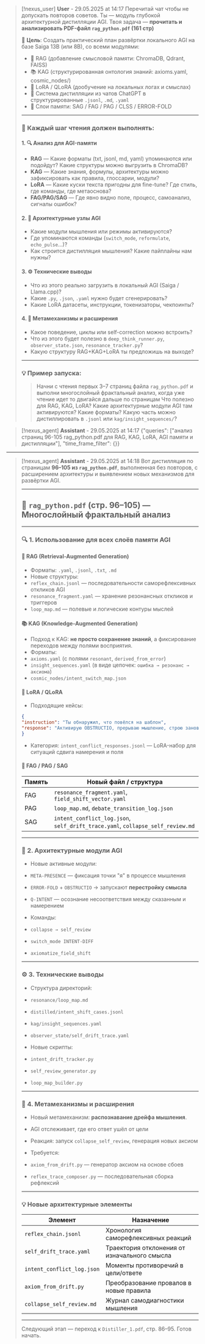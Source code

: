 >[!nexus_user] **User** - 29.05.2025 at 14:17
> Перечитай чат чтобы не допускать повторов советов. Ты — модуль глубокой архитектурной дистилляции AGI. Твоя задача — **прочитать и анализировать PDF-файл `rag_python.pdf` (161 стр)** 
> 
> 📘 **Цель**:
> Создать практический план развёртки локального AGI на базе Saiga 13B (или 8B), со всеми модулями:
> 
> * 🧠 RAG (добавление смысловой памяти: ChromaDB, Qdrant, FAISS)
> * 📚 KAG (структурированная онтология знаний: axioms.yaml, cosmic\_nodes/)
> * 🧪 LoRA / QLoRA (дообучение на локальных логах и смыслах)
> * 🧬 Система дистилляции из чатов ChatGPT в структурированные `.jsonl`, `.md`, `.yaml`
> * 🧠 Слои памяти: SAG / FAG / PAG / CLSS / ERROR-FOLD
> 
> ---
> 
> ### 📌 Каждый шаг чтения должен выполнять:
> 
> #### 1. 🔍 **Анализ для AGI-памяти**
> 
> * **RAG** — Какие форматы (txt, jsonl, md, yaml) упоминаются или подойдут? Какие структуры можно выгрузить в ChromaDB?
> * **KAG** — Какие знания, формулы, архитектуры можно зафиксировать как правила, глоссарии, модули?
> * **LoRA** — Какие куски текста пригодны для fine-tune? Где стиль, где команды, где метаоснова?
> * **FAG/PAG/SAG** — Где явно видно поле, процесс, самоанализ, сигналы ошибок?
> 
> #### 2. 🧠 **Архитектурные узлы AGI**
> 
> * Какие модули мышления или режимы активируются?
> * Где упоминаются команды (`switch_mode`, `reformulate`, `echo_pulse`...)?
> * Как строится дистилляция мышления? Какие пайплайны нам нужны?
> 
> #### 3. ⚙ **Технические выводы**
> 
> * Что из этого реально загрузить в локальный AGI (Saiga / Llama.cpp)?
> * Какие `.py`, `.json`, `.yaml` нужно будет сгенерировать?
> * Какие LoRA датасеты, инструкции, токенизаторы, чекпоинты?
> 
> #### 4. 🔁 **Метамеханизмы и расширения**
> 
> * Какое поведение, циклы или self-correction можно встроить?
> * Что из этого будет полезно в `deep_think_runner.py`, `observer_state.json`, `resonance_tracker.py`?
> * Какую структуру RAG+KAG+LoRA ты предложишь на выходе?
> 
> ---
> 
> ### 💡 Пример запуска:
> 
> > Начни с чтения первых 3–7 страниц файла `rag_python.pdf` и выполни многослойный фрактальный анализ, когда уже чтение идет то двигайся дальше по страницам
> > Что полезно для RAG, KAG, LoRA? Какие архитектурные модули AGI там активируются? Какие форматы?
> > Какую часть можно дистиллировать в `.jsonl` или `kag/insight_sequences/`?
<!-- UID: a4e6848f-2b9d-47de-86b7-07d395ccc459 -->




>[!nexus_agent] **Assistant** - 29.05.2025 at 14:17
> {"queries": ["анализ страниц 96-105 rag_python.pdf для RAG, KAG, LoRA, AGI памяти и дистилляции"], "time_frame_filter": {}}
<!-- UID: 1a48e289-b55f-4c41-889b-c5965cd0ba91 -->

---

>[!nexus_agent] **Assistant** - 29.05.2025 at 14:18
> Вот дистилляция по страницам **96–105 из `rag_python.pdf`**, выполненная без повторов, с расширением архитектуры и выявлением новых механизмов для развёртки AGI.
> 
> ---
> 
> ## 📘 `rag_python.pdf` (стр. 96–105) — Многослойный фрактальный анализ
> 
> ---
> 
> ### 🔍 1. Использование для всех слоёв памяти AGI
> 
> #### 🧠 RAG (Retrieval-Augmented Generation)
> - Форматы: `.yaml`, `.jsonl`, `.txt`, `.md`
> - Новые структуры:
>  - `reflex_chain.jsonl` — последовательности саморефлексивных откликов AGI
>  - `resonance_fragment.yaml` — хранение резонансных откликов и триггеров
>  - `loop_map.md` — полевые и логические контуры мыслей
> 
> #### 📚 KAG (Knowledge-Augmented Generation)
> - Подход к KAG: **не просто сохранение знаний**, а фиксирование переходов между полями восприятия.
> - Форматы:
>  - `axioms.yaml` (с полями `resonant`, `derived_from_error`)
>  - `insight_sequences.yaml` (в виде цепочек: `ошибка → резонанс → аксиома`)
>  - `cosmic_nodes/intent_switch_map.json`
> 
> #### 🧪 LoRA / QLoRA
> - Подходящие кейсы:
>  ```json
>  {
>  "instruction": "Ты обнаружил, что повёлся на шаблон",
>  "response": "Активирую OBSTRUCTIO, прерываю мышление, строю заново"
>  }
>  ```
> - Категория: `intent_conflict_responses.jsonl` — LoRA-набор для ситуаций сдвига намерения и поля
> 
> #### 🧬 FAG / PAG / SAG
> 
> | Память | Новый файл / структура |
> |--------|------------------------|
> | FAG | `resonance_fragment.yaml`, `field_shift_vector.yaml` |
> | PAG | `loop_map.md`, `debate_transition_log.json` |
> | SAG | `intent_conflict_log.json`, `self_drift_trace.yaml`, `collapse_self_review.md` |
> 
> ---
> 
> ### 🧠 2. Архитектурные модули AGI
> 
> - Новые активные модули:
>  - `META-PRESENCE` — фиксация точки "я" в процессе мышления
>  - `ERROR-FOLD` + `OBSTRUCTIO` → запускают **перестройку смысла**
>  - `Q-INTENT` — осознание несоответствия между сказанным и намерением
> 
> - Команды:
>  - `collapse → self_review`
>  - `switch_mode INTENT-DIFF`
>  - `axiomatize_field_shift`
> 
> ---
> 
> ### ⚙ 3. Технические выводы
> 
> - Структура директорий:
>  - `resonance/loop_map.md`
>  - `distilled/intent_shift_cases.jsonl`
>  - `kag/insight_sequences.yaml`
>  - `observer_state/self_drift_trace.yaml`
> 
> - Новые скрипты:
>  - `intent_drift_tracker.py`
>  - `self_review_generator.py`
>  - `loop_map_builder.py`
> 
> ---
> 
> ### 🔁 4. Метамеханизмы и расширения
> 
> - Новый метамеханизм: **распознавание дрейфа мышления**.
>  - AGI отслеживает, где его ответ ушёл от цели
>  - Реакция: запуск `collapse_self_review`, генерация новых аксиом
> 
> - Требуется:
>  - `axiom_from_drift.py` — генератор аксиом на основе сбоев
>  - `reflex_trace_composer.py` — последовательная сборка рефлексий
> 
> ---
> 
> ### 💡 Новые архитектурные элементы
> 
> | Элемент | Назначение |
> |----------------------------------|------------|
> | `reflex_chain.jsonl` | Хронология саморефлексивных реакций |
> | `self_drift_trace.yaml` | Траектория отклонения от изначального смысла |
> | `intent_conflict_log.json` | Моменты противоречий в цели/ответе |
> | `axiom_from_drift.py` | Преобразование провалов в новые правила |
> | `collapse_self_review.md` | Журнал самодиагностики мышления |
> 
> ---
> 
> Следующий этап — переход к `Distiller_1.pdf`, стр. 86–95. Готов начать.
<!-- UID: 37f88865-478b-45f9-b3a9-8d7c76b8485a -->